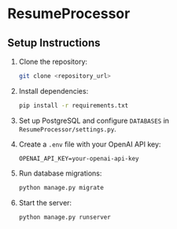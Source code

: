 # ResumeProcessor

## Setup Instructions

1. Clone the repository:
    ```bash
    git clone <repository_url>
    ```

2. Install dependencies:
    ```bash
    pip install -r requirements.txt
    ```

3. Set up PostgreSQL and configure `DATABASES` in `ResumeProcessor/settings.py`.

4. Create a `.env` file with your OpenAI API key:
    ```text
    OPENAI_API_KEY=your-openai-api-key
    ```

5. Run database migrations:
    ```bash
    python manage.py migrate
    ```

6. Start the server:
    ```bash
    python manage.py runserver
    ```

